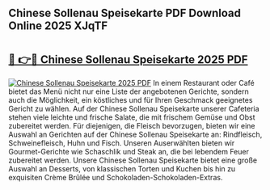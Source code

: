 ## Chinese Sollenau Speisekarte PDF Download Online 2025 XJqTF

# <h2><a href="http://gccutt3.nevu.top/?p=Chinese+Sollenau+Speisekarte">🔗 👉🔴 Chinese Sollenau Speisekarte 2025 PDF</a></h2>

[![Chinese Sollenau Speisekarte 2025 PDF](https://i.imgur.com/dBaPXMq.png)](http://gccutt3.nevu.top/?p=Chinese+Sollenau+Speisekarte)
In einem Restaurant oder Café bietet das Menü nicht nur eine Liste der angebotenen Gerichte, sondern auch die Möglichkeit, ein köstliches und für Ihren Geschmack geeignetes Gericht zu wählen. Auf der Chinese Sollenau Speisekarte unserer Cafeteria stehen viele leichte und frische Salate, die mit frischem Gemüse und Obst zubereitet werden. Für diejenigen, die Fleisch bevorzugen, bieten wir eine Auswahl an Gerichten auf der Chinese Sollenau Speisekarte an: Rindfleisch, Schweinefleisch, Huhn und Fisch. Unseren Auserwählten bieten wir Gourmet-Gerichte wie Schaschlik und Steak an, die bei lebendem Feuer zubereitet werden. Unsere Chinese Sollenau Speisekarte bietet eine große Auswahl an Desserts, von klassischen Torten und Kuchen bis hin zu exquisiten Crème Brûlée und Schokoladen-Schokoladen-Extras.
